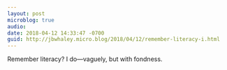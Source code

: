 ```yaml
---
layout: post
microblog: true
audio: 
date: 2018-04-12 14:33:47 -0700
guid: http://jbwhaley.micro.blog/2018/04/12/remember-literacy-i.html
---
```

Remember literacy? I do—vaguely, but with fondness.
